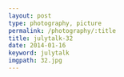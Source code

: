 ```yaml
---
layout: post
type: photography, picture
permalink: /photography/:title
title: julytalk-32
date: 2014-01-16
keyword: julytalk
imgpath: 32.jpg
---
```



